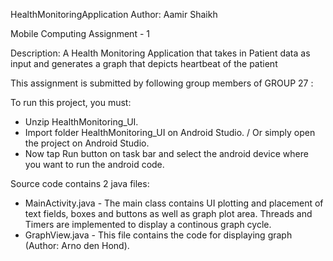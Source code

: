 HealthMonitoringApplication
Author: Aamir Shaikh

Mobile Computing Assignment - 1

Description: A Health Monitoring Application that takes in Patient data as input and generates a graph that depicts heartbeat of the patient

This assignment is submitted by following group members of GROUP 27 :

To run this project, you must:
* Unzip HealthMonitoring_UI.
* Import folder HealthMonitoring_UI on Android Studio. / Or simply open the project on Android Studio.
* Now tap Run button on task bar and select the android device where you want to run the android code.

Source code contains 2 java files:
* MainActivity.java - The main class contains UI plotting and placement of text fields, boxes and buttons as well as graph plot area. Threads and Timers are implemented to display a continous graph cycle.
* GraphView.java - This file contains the code for displaying graph (Author: Arno den Hond).
